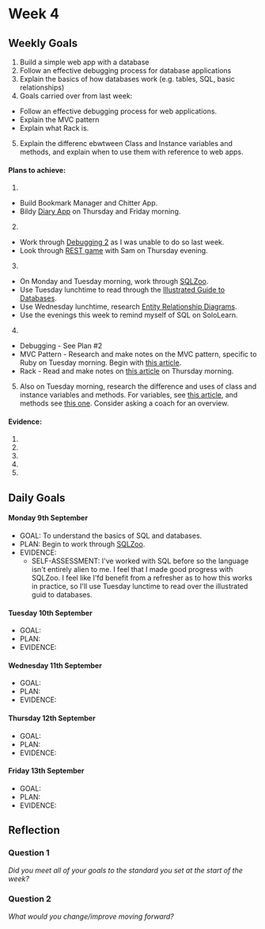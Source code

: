 # Week 4

## Weekly Goals

1. Build a simple web app with a database
2. Follow an effective debugging process for database applications
3. Explain the basics of how databases work (e.g. tables, SQL, basic relationships)
4. Goals carried over from last week:
  - Follow an effective debugging process for web applications.
  - Explain the MVC pattern
  - Explain what Rack is.
5. Explain the differenc ebwtween Class and Instance variables and methods, and explain when to use them with reference to web apps. 

#### Plans to achieve:

1.
- Build Bookmark Manager and Chitter App.
- Bildy [Diary App](https://github.com/makersacademy/skills-workshops/blob/master/practicals/databases/daily_diary_app.md) on Thursday and Friday morning.
2.
- Work through [Debugging 2](https://github.com/makersacademy/skills-workshops/tree/master/week-3/debugging_2) as I was unable to do so last week.
- Look through [REST game](https://github.com/sjmog/rest) with Sam on Thursday evening. 
3.
- On Monday and Tuesday morning, work through [SQLZoo](https://sqlzoo.net/). 
- Use Tuesday lunchtime to read through the [Illustrated Guide to Databases](https://illustrated.dev/databases).
- Use Wednesday lunchtime, research [Entity Relationship Diagrams](https://hackmd.io/ICgoC6o8QJOdosAKJ6fhhw).
- Use the evenings this week to remind myself of SQL on SoloLearn. 
4. 
- Debugging - See Plan #2
- MVC Pattern - Research and make notes on the MVC pattern, specific to Ruby on Tuesday morning. Begin with [this article](https://medium.com/@sumunchies/general-overview-of-building-a-basic-sinatra-application-using-the-mvc-pattern-ee8f4811c065).
- Rack - Read and make notes on [this article](https://thoughtbot.com/upcase/videos/rack) on Thursday morning.
5. Also on Tuesday morning, research the difference and uses of class and instance variables and methods. For variables, see [this article](http://www.railstips.org/blog/archives/2006/11/18/class-and-instance-variables-in-ruby/), and methods see [this one](http://www.railstips.org/blog/archives/2009/05/11/class-and-instance-methods-in-ruby/). Consider asking a coach for an overview. 

#### Evidence:

1. 
2. 
3.
4.
5.

## Daily Goals

#### Monday 9th September
- GOAL: To understand the basics of SQL and databases.
- PLAN: Begin to work through [SQLZoo](https://sqlzoo.net/).
- EVIDENCE:
  - SELF-ASSESSMENT: I've worked with SQL before so the language isn't entirely alien to me. I feel that I made good progress with SQLZoo. I feel like I'fd benefit from a refresher as to how this works in practice, so I'll use Tuesday lunctime to read over the illustrated guid to databases. 

#### Tuesday 10th September
- GOAL:
- PLAN:
- EVIDENCE:

#### Wednesday 11th September
- GOAL:
- PLAN:
- EVIDENCE:

#### Thursday 12th September
- GOAL:
- PLAN:
- EVIDENCE:
#### Friday 13th September
- GOAL: 
- PLAN:
- EVIDENCE:

## Reflection

### Question 1

*Did you meet all of your goals to the standard you set at the start of the week?*


### Question 2

*What would you change/improve moving forward?*


